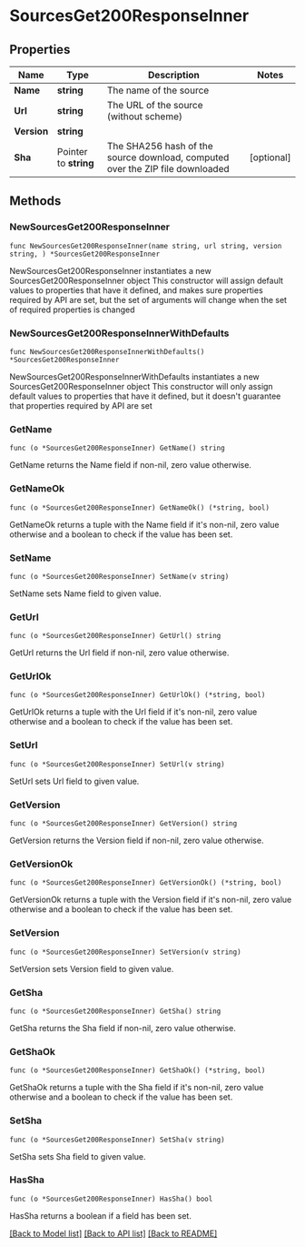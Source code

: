 # SourcesGet200ResponseInner

## Properties

Name | Type | Description | Notes
------------ | ------------- | ------------- | -------------
**Name** | **string** | The name of the source | 
**Url** | **string** | The URL of the source (without scheme) | 
**Version** | **string** |  | 
**Sha** | Pointer to **string** | The SHA256 hash of the source download, computed over the ZIP file downloaded | [optional] 

## Methods

### NewSourcesGet200ResponseInner

`func NewSourcesGet200ResponseInner(name string, url string, version string, ) *SourcesGet200ResponseInner`

NewSourcesGet200ResponseInner instantiates a new SourcesGet200ResponseInner object
This constructor will assign default values to properties that have it defined,
and makes sure properties required by API are set, but the set of arguments
will change when the set of required properties is changed

### NewSourcesGet200ResponseInnerWithDefaults

`func NewSourcesGet200ResponseInnerWithDefaults() *SourcesGet200ResponseInner`

NewSourcesGet200ResponseInnerWithDefaults instantiates a new SourcesGet200ResponseInner object
This constructor will only assign default values to properties that have it defined,
but it doesn't guarantee that properties required by API are set

### GetName

`func (o *SourcesGet200ResponseInner) GetName() string`

GetName returns the Name field if non-nil, zero value otherwise.

### GetNameOk

`func (o *SourcesGet200ResponseInner) GetNameOk() (*string, bool)`

GetNameOk returns a tuple with the Name field if it's non-nil, zero value otherwise
and a boolean to check if the value has been set.

### SetName

`func (o *SourcesGet200ResponseInner) SetName(v string)`

SetName sets Name field to given value.


### GetUrl

`func (o *SourcesGet200ResponseInner) GetUrl() string`

GetUrl returns the Url field if non-nil, zero value otherwise.

### GetUrlOk

`func (o *SourcesGet200ResponseInner) GetUrlOk() (*string, bool)`

GetUrlOk returns a tuple with the Url field if it's non-nil, zero value otherwise
and a boolean to check if the value has been set.

### SetUrl

`func (o *SourcesGet200ResponseInner) SetUrl(v string)`

SetUrl sets Url field to given value.


### GetVersion

`func (o *SourcesGet200ResponseInner) GetVersion() string`

GetVersion returns the Version field if non-nil, zero value otherwise.

### GetVersionOk

`func (o *SourcesGet200ResponseInner) GetVersionOk() (*string, bool)`

GetVersionOk returns a tuple with the Version field if it's non-nil, zero value otherwise
and a boolean to check if the value has been set.

### SetVersion

`func (o *SourcesGet200ResponseInner) SetVersion(v string)`

SetVersion sets Version field to given value.


### GetSha

`func (o *SourcesGet200ResponseInner) GetSha() string`

GetSha returns the Sha field if non-nil, zero value otherwise.

### GetShaOk

`func (o *SourcesGet200ResponseInner) GetShaOk() (*string, bool)`

GetShaOk returns a tuple with the Sha field if it's non-nil, zero value otherwise
and a boolean to check if the value has been set.

### SetSha

`func (o *SourcesGet200ResponseInner) SetSha(v string)`

SetSha sets Sha field to given value.

### HasSha

`func (o *SourcesGet200ResponseInner) HasSha() bool`

HasSha returns a boolean if a field has been set.


[[Back to Model list]](../README.md#documentation-for-models) [[Back to API list]](../README.md#documentation-for-api-endpoints) [[Back to README]](../README.md)



